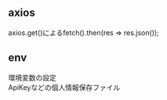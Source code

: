 ## axios  
  
axios.get()によるfetch().then(res => res.json());  


## env

環境変数の設定  
ApiKeyなどの個人情報保存ファイル    